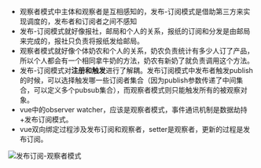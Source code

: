 - 观察者模式中主体和观察者是互相感知的，发布-订阅模式是借助第三方来实现调度的，发布者和订阅者之间不感知
- 发布-订阅模式就好像报社，邮局和个人的关系，报纸的订阅和分发是由邮局来完成的，报社只负责将报纸发给邮局。
- 观察者模式就好像个体奶农和个人的关系，奶农负责统计有多少人订了产品，所以个人都会有一个相同拿牛奶的方法，奶农有新奶了就负责调用这个方法。
- 发布-订阅模式对**注册和触发**进行了解耦。发布订阅模式中发布者触发publish的时候，可以选择触发哪一些订阅者集合（因为publish参数传递了中间集合，可以定义多个pubsub集合），而观察者模式则只能触发所有的被观察对象。
- vue中的observer watcher，应该是观察者模式，事件通讯机制是数据劫持+发布订阅模式。
- vue双向绑定过程涉及发布订阅和观察者，setter是观察者，更新的过程是发布订阅。

![发布订阅-观察者模式](https://likwotsing.github.io/images/发布订阅-观察者模式.png)

